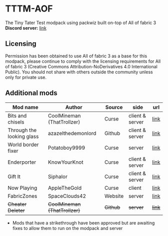 # TTTM-AOF
The Tiny Tater Test modpack using packwiz built on-top of All of fabric 3  
**Discord server:** [link](https://discord.gg/YeXshh3sKE)

## Licensing
Permission has been obtained to use All of fabric 3 as a base for this modpack, please continue to comply with the licensing requirements for All of fabric 3 (Creative Commons Attribution-NoDerivatives 4.0 International Public). You should not share with others outside the community unless only for private use.

## Additional mods
| Mod name | Author | Source | side | url |
| --- | --- | --- | --- | --- |
| Bits and chisels | CoolMineman (ThatTrollzer) | Curse | client & server | [link](https://www.curseforge.com/minecraft/mc-mods/bits-and-chisels) |
| Through the looking glass | azazelthedemonlord | Github | client & server | [link](https://github.com/Dragonoidzero/Through-the-Looking-Glass) |
| World border fixer | Potatoboy9999 | Curse | server | [link](https://www.curseforge.com/minecraft/mc-mods/world-border-fix) |
| Enderporter | KnowYourKnot | Curse | client & server | [link](https://www.curseforge.com/minecraft/mc-mods/knowyourknot-enderporter) |
| Gift It | Siphalor | Curse | client & server | [link](https://www.curseforge.com/minecraft/mc-mods/gift-it) |
| Now Playing | AppleTheGold | Curse | client | [link](https://www.curseforge.com/minecraft/mc-mods/now-playing) |
| FabricZones | SpaceClouds42 | Website | server | [link](https://spaceclouds42.github.io/FabricZones/releases.html) |
| ~~Cheater Deleter~~ | ~~CoolMineman (ThatTrollzer)~~ | ~~Github~~ | ~~server~~ | ~~[link](https://github.com/CoolMineman/CheaterDeleter/actions)~~ |

* Mods that have a strikethrough have been approved but are awaiting fixes to allow them to run on the modpack and server


